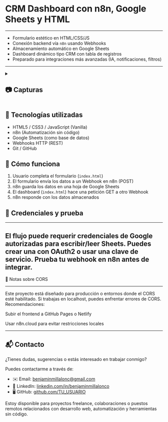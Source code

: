 # CRM Dashboard con n8n, Google Sheets y HTML
---

- Formulario estético en HTML/CSS/JS
- Conexión backend vía `n8n` usando Webhooks
- Almacenamiento automático en Google Sheets
- Dashboard dinámico tipo CRM con tabla de registros
- Preparado para integraciones más avanzadas (IA, notificaciones, filtros)
---

<details>
<summary>
   
## 📷 Capturas</summary>

![Formulario](assets/formulario.JPG)
---

![Dashboard](assets/dashboard.JPG)
---

</details>

## 🧠 Tecnologías utilizadas

- HTML5 / CSS3 / JavaScript (Vanilla)
- n8n (Automatización sin código)
- Google Sheets (como base de datos)
- Webhooks HTTP (REST)
- Git / GitHub

## 🚀 Cómo funciona

1. Usuario completa el formulario (`index.html`)
2. El formulario envía los datos a un Webhook en n8n (POST)
3. n8n guarda los datos en una hoja de Google Sheets
4. El dashboard (`index.html`) hace una petición GET a otro Webhook
5. n8n responde con los datos almacenados
   
## 🧪 Credenciales y prueba

---
El flujo puede requerir credenciales de Google autorizadas para escribir/leer Sheets. 
Puedes crear una con OAuth2 o usar una clave de servicio.
Prueba tu webhook en n8n antes de integrar.
---
🔐 Notas sobre CORS

---
Este proyecto está diseñado para producción o entornos donde el CORS esté habilitado. Si trabajas en localhost, puedes enfrentar errores de CORS. Recomendaciones:

Subir el frontend a GitHub Pages o Netlify

Usar n8n.cloud para evitar restricciones locales

---
## 📬 Contacto


¿Tienes dudas, sugerencias o estás interesado en trabajar conmigo?

Puedes contactarme a través de:

- ✉️ Email: [benjaminmillalonc@gmail.com](mailto:benjaminmillalonc@gmail.com)
- 💼 LinkedIn: [linkedin.com/in/benjaminmillalonco](https://www.linkedin.com/in/benjaminmillalonco)
- 🖥️ GitHub: [github.com/TU_USUARIO](https://github.com/TU_USUARIO)

Estoy disponible para proyectos freelance, colaboraciones o puestos remotos relacionados con desarrollo web, automatización y herramientas sin código.
